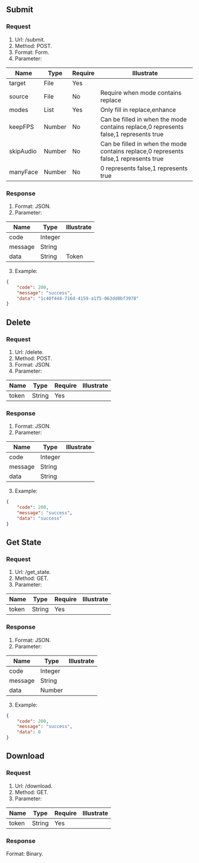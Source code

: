 ## Submit
### Request
1. Url: /submit.
2. Method: POST.
3. Format: Form.
4. Parameter:

Name|Type|Require|Illustrate
---|---|---|---
target|File|Yes|
source|File|No|Require when mode contains replace
modes|List|Yes|Only fill in replace,enhance
keepFPS|Number|No|Can be filled in when the mode contains replace,0 represents false,1 represents true
skipAudio|Number|No|Can be filled in when the mode contains replace,0 represents false,1 represents true
manyFace|Number|No|0 represents false,1 represents true
### Response
1. Format: JSON.
2. Parameter:

Name|Type|Illustrate
---|---|---
code|Integer|
message|String|
data|String|Token
3. Example:
```json
{
    "code": 200,
    "message": "success",
    "data": "1c40f444-716d-4159-a1f5-063dd0bf3978"
}
```
## Delete
### Request
1. Url: /delete.
2. Method: POST.
3. Format: JSON.
4. Parameter:

Name|Type|Require|Illustrate
---|---|---|---
token|String|Yes|
### Response
1. Format: JSON.
2. Parameter:

Name|Type|Illustrate
---|---|---
code|Integer|
message|String|
data|String|
3. Example:
```json
{
    "code": 200,
    "message": "success",
    "data": "success"
}
```
## Get State
### Request
1. Url: /get_state.
2. Method: GET.
3. Parameter:

Name|Type|Require|Illustrate
---|---|---|---
token|String|Yes|
### Response
1. Format: JSON.
2. Parameter:

Name|Type|Illustrate
---|---|---
code|Integer|
message|String|
data|Number|
3. Example:
```json
{
    "code": 200,
    "message": "success",
    "data": 0
}
```
## Download
### Request
1. Url: /download.
2. Method: GET.
3. Parameter:

Name|Type|Require|Illustrate
---|---|---|---
token|String|Yes|
### Response
Format: Binary.